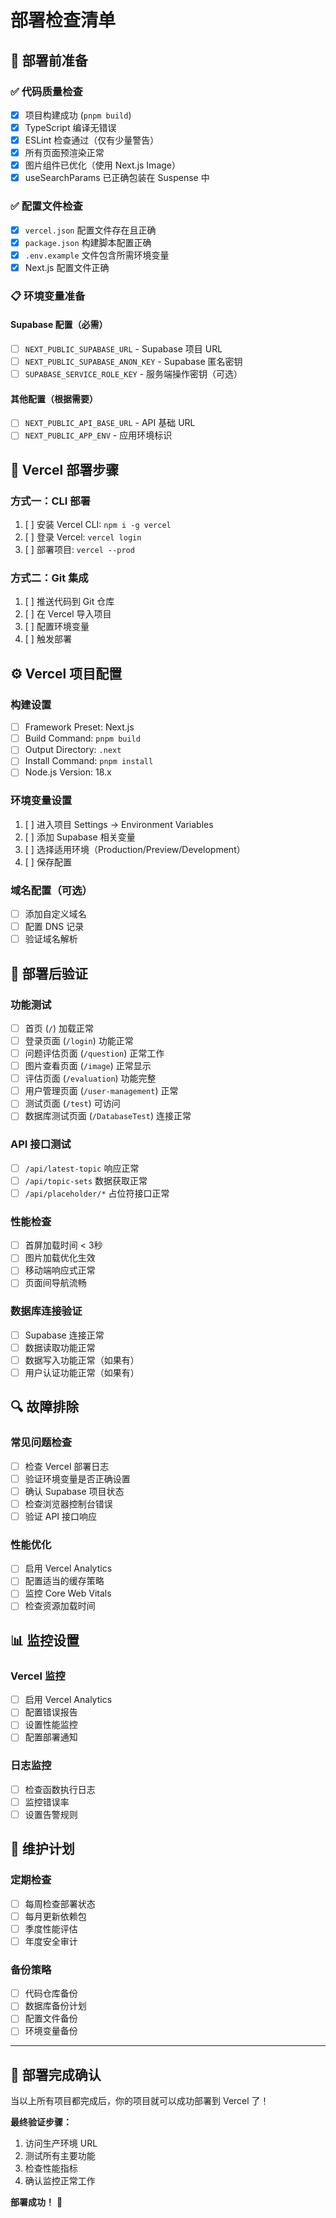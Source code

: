 # 部署检查清单

## 🚀 部署前准备

### ✅ 代码质量检查
- [x] 项目构建成功 (`pnpm build`)
- [x] TypeScript 编译无错误
- [x] ESLint 检查通过（仅有少量警告）
- [x] 所有页面预渲染正常
- [x] 图片组件已优化（使用 Next.js Image）
- [x] useSearchParams 已正确包装在 Suspense 中

### ✅ 配置文件检查
- [x] `vercel.json` 配置文件存在且正确
- [x] `package.json` 构建脚本配置正确
- [x] `.env.example` 文件包含所需环境变量
- [x] Next.js 配置文件正确

### 📋 环境变量准备

#### Supabase 配置（必需）
- [ ] `NEXT_PUBLIC_SUPABASE_URL` - Supabase 项目 URL
- [ ] `NEXT_PUBLIC_SUPABASE_ANON_KEY` - Supabase 匿名密钥
- [ ] `SUPABASE_SERVICE_ROLE_KEY` - 服务端操作密钥（可选）

#### 其他配置（根据需要）
- [ ] `NEXT_PUBLIC_API_BASE_URL` - API 基础 URL
- [ ] `NEXT_PUBLIC_APP_ENV` - 应用环境标识

## 🔧 Vercel 部署步骤

### 方式一：CLI 部署
1. [ ] 安装 Vercel CLI: `npm i -g vercel`
2. [ ] 登录 Vercel: `vercel login`
3. [ ] 部署项目: `vercel --prod`

### 方式二：Git 集成
1. [ ] 推送代码到 Git 仓库
2. [ ] 在 Vercel 导入项目
3. [ ] 配置环境变量
4. [ ] 触发部署

## ⚙️ Vercel 项目配置

### 构建设置
- [ ] Framework Preset: Next.js
- [ ] Build Command: `pnpm build`
- [ ] Output Directory: `.next`
- [ ] Install Command: `pnpm install`
- [ ] Node.js Version: 18.x

### 环境变量设置
1. [ ] 进入项目 Settings → Environment Variables
2. [ ] 添加 Supabase 相关变量
3. [ ] 选择适用环境（Production/Preview/Development）
4. [ ] 保存配置

### 域名配置（可选）
- [ ] 添加自定义域名
- [ ] 配置 DNS 记录
- [ ] 验证域名解析

## 🧪 部署后验证

### 功能测试
- [ ] 首页 (`/`) 加载正常
- [ ] 登录页面 (`/login`) 功能正常
- [ ] 问题评估页面 (`/question`) 正常工作
- [ ] 图片查看页面 (`/image`) 正常显示
- [ ] 评估页面 (`/evaluation`) 功能完整
- [ ] 用户管理页面 (`/user-management`) 正常
- [ ] 测试页面 (`/test`) 可访问
- [ ] 数据库测试页面 (`/DatabaseTest`) 连接正常

### API 接口测试
- [ ] `/api/latest-topic` 响应正常
- [ ] `/api/topic-sets` 数据获取正常
- [ ] `/api/placeholder/*` 占位符接口正常

### 性能检查
- [ ] 首屏加载时间 < 3秒
- [ ] 图片加载优化生效
- [ ] 移动端响应式正常
- [ ] 页面间导航流畅

### 数据库连接验证
- [ ] Supabase 连接正常
- [ ] 数据读取功能正常
- [ ] 数据写入功能正常（如果有）
- [ ] 用户认证功能正常（如果有）

## 🔍 故障排除

### 常见问题检查
- [ ] 检查 Vercel 部署日志
- [ ] 验证环境变量是否正确设置
- [ ] 确认 Supabase 项目状态
- [ ] 检查浏览器控制台错误
- [ ] 验证 API 接口响应

### 性能优化
- [ ] 启用 Vercel Analytics
- [ ] 配置适当的缓存策略
- [ ] 监控 Core Web Vitals
- [ ] 检查资源加载时间

## 📊 监控设置

### Vercel 监控
- [ ] 启用 Vercel Analytics
- [ ] 配置错误报告
- [ ] 设置性能监控
- [ ] 配置部署通知

### 日志监控
- [ ] 检查函数执行日志
- [ ] 监控错误率
- [ ] 设置告警规则

## 🔄 维护计划

### 定期检查
- [ ] 每周检查部署状态
- [ ] 每月更新依赖包
- [ ] 季度性能评估
- [ ] 年度安全审计

### 备份策略
- [ ] 代码仓库备份
- [ ] 数据库备份计划
- [ ] 配置文件备份
- [ ] 环境变量备份

---

## 🎉 部署完成确认

当以上所有项目都完成后，你的项目就可以成功部署到 Vercel 了！

**最终验证步骤：**
1. 访问生产环境 URL
2. 测试所有主要功能
3. 检查性能指标
4. 确认监控正常工作

**部署成功！** 🚀